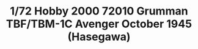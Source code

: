 ---
layout: product
title: "1/72 Hobby 2000 72010 Grumman TBF/TBM-1C Avenger October 1945 (Hasegawa)"
price: "3100" 
desc: "Maketa"
img_path: "/assets/img/H2K72010.webp"
brand: "N/A"
available: false
special_offer: false
new: false
soon: false
cat: "010000"
subcat: "011900"
subsubcat: "0N/A"
sifra: "H2K72010"
popular: false
spec: false
---